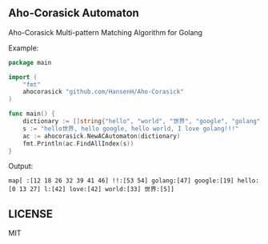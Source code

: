 ## Aho-Corasick Automaton

Aho-Corasick Multi-pattern Matching Algorithm for Golang

Example:

``` go
package main

import (
	"fmt"
	ahocorasick "github.com/HansenH/Aho-Corasick"
)

func main() {
	dictionary := []string{"hello", "world", "世界", "google", "golang", "c++", "love", " ", "l", "!!"}
	s := "hello世界, hello google, hello world, I love golang!!!"
	ac := ahocorasick.NewACAutomaton(dictionary)
	fmt.Println(ac.FindAllIndex(s))
}
```

Output:
```
map[ :[12 18 26 32 39 41 46] !!:[53 54] golang:[47] google:[19] hello:[0 13 27] l:[42] love:[42] world:[33] 世界:[5]]
```

## LICENSE

MIT
